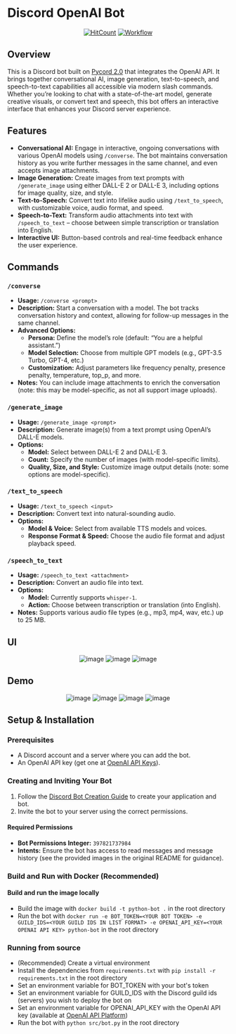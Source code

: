 # Discord OpenAI Bot

<div align="center">

[![HitCount](https://hits.dwyl.com/jdmsharpe/discord-openai-bot.svg?style=flat-square&show=unique)](http://hits.dwyl.com/jdmsharpe/discord-openai-bot)
<a href="https://hub.docker.com/r/jsgreen152/discord-openai-bot" target="_blank" rel="noopener noreferrer">![Workflow](https://github.com/jdmsharpe/discord-openai-bot/actions/workflows/main.yml/badge.svg)</a>
  
</div>

## Overview
This is a Discord bot built on [Pycord 2.0](https://github.com/Pycord-Development/pycord) that integrates the OpenAI API. It brings together conversational AI, image generation, text-to-speech, and speech-to-text capabilities all accessible via modern slash commands. Whether you’re looking to chat with a state-of-the-art model, generate creative visuals, or convert text and speech, this bot offers an interactive interface that enhances your Discord server experience.

## Features
- **Conversational AI:** Engage in interactive, ongoing conversations with various OpenAI models using `/converse`. The bot maintains conversation history as you write further messages in the same channel, and even accepts image attachments.
- **Image Generation:** Create images from text prompts with `/generate_image` using either DALL-E 2 or DALL-E 3, including options for image quality, size, and style.
- **Text-to-Speech:** Convert text into lifelike audio using `/text_to_speech`, with customizable voice, audio format, and speed.
- **Speech-to-Text:** Transform audio attachments into text with `/speech_to_text` – choose between simple transcription or translation into English.
- **Interactive UI:** Button-based controls and real-time feedback enhance the user experience.

## Commands

### `/converse`
- **Usage:** `/converse <prompt>`
- **Description:** Start a conversation with a model. The bot tracks conversation history and context, allowing for follow-up messages in the same channel.
- **Advanced Options:**
  - **Persona:** Define the model’s role (default: “You are a helpful assistant.”)
  - **Model Selection:** Choose from multiple GPT models (e.g., GPT-3.5 Turbo, GPT-4, etc.)
  - **Customization:** Adjust parameters like frequency penalty, presence penalty, temperature, top_p, and more.
- **Notes:** You can include image attachments to enrich the conversation (note: this may be model-specific, as not all support image uploads).

### `/generate_image`
- **Usage:** `/generate_image <prompt>`
- **Description:** Generate image(s) from a text prompt using OpenAI’s DALL-E models.
- **Options:**
  - **Model:** Select between DALL-E 2 and DALL-E 3.
  - **Count:** Specify the number of images (with model-specific limits).
  - **Quality, Size, and Style:** Customize image output details (note: some options are model-specific).

### `/text_to_speech`
- **Usage:** `/text_to_speech <input>`
- **Description:** Convert text into natural-sounding audio.
- **Options:**
  - **Model & Voice:** Select from available TTS models and voices.
  - **Response Format & Speed:** Choose the audio file format and adjust playback speed.

### `/speech_to_text`
- **Usage:** `/speech_to_text <attachment>`
- **Description:** Convert an audio file into text.
- **Options:**
  - **Model:** Currently supports `whisper-1`.
  - **Action:** Choose between transcription or translation (into English).
- **Notes:** Supports various audio file types (e.g., mp3, mp4, wav, etc.) up to 25 MB.

## UI

<div align="center">

![image](https://github.com/jdmsharpe/discord-openai-bot/assets/55511821/588d33fa-084d-46ae-bc19-96a299813c4c)
![image](https://github.com/jdmsharpe/discord-openai-bot/assets/55511821/99e81595-b30f-40b5-b8ac-2a9c8cc49948)
![image](https://github.com/jdmsharpe/discord-openai-bot/assets/55511821/e69242d0-acdc-42af-be66-794c95d81af7)

</div>

## Demo

<div align="center">

![image](https://github.com/jdmsharpe/discord-openai-bot/assets/55511821/47a96010-02d8-4dfc-b317-4009b926da1e)
![image](https://github.com/jdmsharpe/discord-openai-bot/assets/55511821/3907ac6b-4bb6-4bfa-9b97-68912ceed517)
![image](https://github.com/jdmsharpe/discord-openai-bot/assets/55511821/d5e0758e-f9d5-4ca6-bdb4-bea33c5065a3)
![image](https://github.com/jdmsharpe/discord-openai-bot/assets/55511821/c5992fac-3372-4c99-81f1-93c7fbda1d0e)

</div>

## Setup & Installation

### Prerequisites
- A Discord account and a server where you can add the bot.
- An OpenAI API key (get one at [OpenAI API Keys](https://platform.openai.com/api-keys)).

### Creating and Inviting Your Bot
1. Follow the [Discord Bot Creation Guide](https://docs.pycord.dev/en/master/discord.html#:~:text=Make%20sure%20you're%20logged%20on%20to%20the%20Discord%20website.&text=Click%20on%20the%20%E2%80%9CNew%20Application,and%20clicking%20%E2%80%9CAdd%20Bot%E2%80%9D) to create your application and bot.
2. Invite the bot to your server using the correct permissions.

#### Required Permissions
- **Bot Permissions Integer:** `397821737984`
- **Intents:** Ensure the bot has access to read messages and message history (see the provided images in the original README for guidance).

### Build and Run with Docker (Recommended)
#### Build and run the image locally
+ Build the image with `docker build -t python-bot .` in the root directory
+ Run the bot with `docker run -e BOT_TOKEN=<YOUR BOT TOKEN> -e GUILD_IDS=<YOUR GUILD IDS IN LIST FORMAT> -e OPENAI_API_KEY=<YOUR OPENAI API KEY> python-bot` in the root directory

### Running from source
+ (Recommended) Create a virtual environment
+ Install the dependencies from `requirements.txt` with `pip install -r requirements.txt` in the root directory
+ Set an environment variable for BOT_TOKEN with your bot's token
+ Set an environment variable for GUILD_IDS with the Discord guild ids (servers) you wish to deploy the bot on
+ Set an environment variable for OPENAI_API_KEY with the OpenAI API key (available at <a href="https://platform.openai.com/api-keys">OpenAI API Platform</a>)
+ Run the bot with `python src/bot.py` in the root directory
